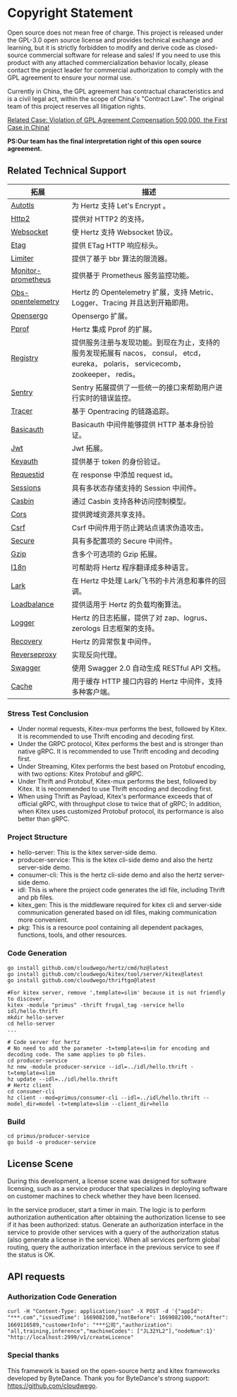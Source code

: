 # Copyright Statement

Open source does not mean free of charge. This project is released under the GPL-3.0 open source license and provides technical exchange and learning, but it is strictly forbidden to modify and derive code as closed-source commercial software for release and sales! If you need to use this product with any attached commercialization behavior locally, please contact the project leader for commercial authorization to comply with the GPL agreement to ensure your normal use.

Currently in China, the GPL agreement has contractual characteristics and is a civil legal act, within the scope of China's "Contract Law". The original team of this project reserves all litigation rights.

[Related Case: Violation of GPL Agreement Compensation 500,000, the First Case in China!]((https://mp.weixin.qq.com/s/YQ6sNjbDS-P7BViLZIsaoA))

**PS:Our team has the final interpretation right of this open source agreement.**

## Related Technical Support

| 拓展                                                                                                 | 描述                                                                                                |
|----------------------------------------------------------------------------------------------------|---------------------------------------------------------------------------------------------------|
| [Autotls](https://github.com/hertz-contrib/autotls)                                                | 为 Hertz 支持 Let's Encrypt 。                                                                        |
| [Http2](https://github.com/hertz-contrib/http2)                                                    | 提供对 HTTP2 的支持。                                                                                    |
| [Websocket](https://github.com/hertz-contrib/websocket)                                            | 使 Hertz 支持 Websocket 协议。                                                                          |
| [Etag](https://github.com/hertz-contrib/etag)                                                      | 提供 ETag HTTP 响应标头。                                                                                |
| [Limiter](https://github.com/hertz-contrib/limiter)                                                | 提供了基于 bbr 算法的限流器。                                                                                 |
| [Monitor-prometheus](https://github.com/hertz-contrib/monitor-prometheus)                          | 提供基于 Prometheus 服务监控功能。                                                                           |
| [Obs-opentelemetry](https://github.com/hertz-contrib/obs-opentelemetry)                            | Hertz 的 Opentelemetry 扩展，支持 Metric、Logger、Tracing 并且达到开箱即用。                                       |
| [Opensergo](https://github.com/hertz-contrib/opensergo)                                            | Opensergo 扩展。                                                                                     |
| [Pprof](https://github.com/hertz-contrib/pprof)                                                    | Hertz 集成 Pprof 的扩展。                                                                               |
| [Registry](https://github.com/hertz-contrib/registry)                                              | 提供服务注册与发现功能。到现在为止，支持的服务发现拓展有 nacos， consul， etcd， eureka， polaris， servicecomb， zookeeper， redis。 |
| [Sentry](https://github.com/hertz-contrib/hertzsentry)                                             | Sentry 拓展提供了一些统一的接口来帮助用户进行实时的错误监控。                                                                |
| [Tracer](https://github.com/hertz-contrib/tracer)                                                  | 基于 Opentracing 的链路追踪。                                                                             |
| [Basicauth](https://github.com/cloudwego/hertz/tree/develop/pkg/app/middlewares/server/basic_auth) | Basicauth 中间件能够提供 HTTP 基本身份验证。                                                                    |
| [Jwt](https://github.com/hertz-contrib/jwt)                                                        | Jwt 拓展。                                                                                           |
| [Keyauth](https://github.com/hertz-contrib/keyauth)                                                | 提供基于 token 的身份验证。                                                                                 |
| [Requestid](https://github.com/hertz-contrib/requestid)                                            | 在 response 中添加 request id。                                                                        |
| [Sessions](https://github.com/hertz-contrib/sessions)                                              | 具有多状态存储支持的 Session 中间件。                                                                           |
| [Casbin](https://github.com/hertz-contrib/casbin)                                                  | 通过 Casbin 支持各种访问控制模型。                                                                             |
| [Cors](https://github.com/hertz-contrib/cors)                                                      | 提供跨域资源共享支持。                                                                                       |
| [Csrf](https://github.com/hertz-contrib/csrf)                                                      | Csrf 中间件用于防止跨站点请求伪造攻击。                                                                            |
| [Secure](https://github.com/hertz-contrib/secure)                                                  | 具有多配置项的 Secure 中间件。                                                                               |
| [Gzip](https://github.com/hertz-contrib/gzip)                                                      | 含多个可选项的 Gzip 拓展。                                                                                  |
| [I18n](https://github.com/hertz-contrib/i18n)                                                      | 可帮助将 Hertz 程序翻译成多种语言。                                                                             |
| [Lark](https://github.com/hertz-contrib/lark-hertz)                                                | 在 Hertz 中处理 Lark/飞书的卡片消息和事件的回调。                                                                   |
| [Loadbalance](https://github.com/hertz-contrib/loadbalance)                                        | 提供适用于 Hertz 的负载均衡算法。                                                                              |
| [Logger](https://github.com/hertz-contrib/logger)                                                  | Hertz 的日志拓展，提供了对 zap、logrus、zerologs 日志框架的支持。                                                     |
| [Recovery](https://github.com/cloudwego/hertz/tree/develop/pkg/app/middlewares/server/recovery)    | Hertz 的异常恢复中间件。                                                                                   |
| [Reverseproxy](https://github.com/hertz-contrib/reverseproxy)                                      | 实现反向代理。                                                                                           |
| [Swagger](https://github.com/hertz-contrib/swagger)                                                | 使用 Swagger 2.0 自动生成 RESTful API 文档。                                                               |
| [Cache](https://github.com/hertz-contrib/cache)                                                    | 用于缓存 HTTP 接口内容的 Hertz 中间件，支持多种客户端。                                                                |


### Stress Test Conclusion
- Under normal requests, Kitex-mux performs the best, followed by Kitex. It is recommended to use Thrift encoding and decoding first.
- Under the GRPC protocol, Kitex performs the best and is stronger than native gRPC. It is recommended to use Thrift encoding and decoding first.
- Under Streaming, Kitex performs the best based on Protobuf encoding, with two options: Kitex Protobuf and gRPC.
- Under Thrift and Protobuf, Kitex-mux performs the best, followed by Kitex. It is recommended to use Thrift encoding and decoding first.
- When using Thrift as Payload, Kitex's performance exceeds that of official gRPC, with throughput close to twice that of gRPC; In addition, when Kitex uses customized Protobuf protocol, its performance is also better than gRPC.

### Project Structure

- hello-server: This is the kitex server-side demo. 
- producer-service: This is the kitex cli-side demo and also the hertz server-side demo. 
- consumer-cli: This is the hertz cli-side demo and also the hertz server-side demo.
- idl: This is where the project code generates the idl file, including Thrift and pb files.
- kitex_gen: This is the middleware required for kitex cli and server-side communication generated based on idl files, making communication more convenient.
- pkg: This is a resource pool containing all dependent packages, functions, tools, and other resources.

### Code Generation

```
go install github.com/cloudwego/hertz/cmd/hz@latest
go install github.com/cloudwego/kitex/tool/server/kitex@latest
go install github.com/cloudwego/thriftgo@latest

#For kitex server, remove ',template=slim' because it is not friendly to discover.
kitex -module "primus" -thrift frugal_tag -service hello idl/hello.thrift
mkdir hello-server
cd hello-server
...

# Code server for hertz
# No need to add the parameter -t=template=slim for encoding and decoding code. The same applies to pb files.
cd producer-service
hz new -module producer-service --idl=../idl/hello.thrift -t=template=slim
hz update --idl=../idl/hello.thrift
# Hertz client
cd consumer-cli
hz client --mod=primus/consumer-cli --idl=../idl/hello.thrift --model_dir=model -t=template=slim --client_dir=hello
```
### Build
```
cd primus/producer-service
go build -o producer-service
```

## License Scene
During this development, a license scene was designed for software licensing, such as a service producer that specializes in deploying software on customer machines to check whether they have been licensed.

In the service producer, start a timer in main. The logic is to perform authorization authentication after obtaining the authorization license to see if it has been authorized: status.
Generate an authorization interface in the service to provide other services with a query of the authorization status (also generate a license in the service).
When all services perform global routing, query the authorization interface in the previous service to see if the status is OK.

## API requests

### Authorization Code Generation

```
curl -H "Content-Type: application/json" -X POST -d '{"appId": "***.com","issuedTime": 1669082100,"notBefore": 1669082100,"notAfter": 1669116589,"customerInfo": "***公司","authorization": "all,training,inference","machineCodes": ["JL32YL2"],"nodeNum":1}' "http://localhost:2999/v1/createLicence"
```

### Special thanks

This framework is based on the open-source hertz and kitex frameworks developed by ByteDance. Thank you for ByteDance's strong support: https://github.com/cloudwego.
